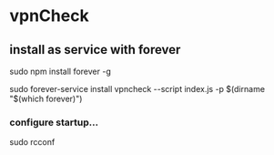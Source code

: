 # vpnCheck

## install as service with forever
sudo npm install forever -g

sudo forever-service install vpncheck --script index.js -p $(dirname "$(which forever)")
### configure startup...
sudo rcconf
